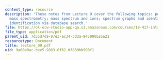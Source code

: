 ```yaml
---
content_type: resource
description: 'These notes from Lecture 9 cover the following topics: peptides and
  mass spectrometry; mass spectrum and ions; spectrum graphs and identification; protein
  identification via database search.'
file: https://ol-ocw-studio-app-qa.s3.amazonaws.com/courses/18-417-introduction-to-computational-molecular-biology-fall-2004/9a08e9acbee598830f620f889bb998f1_lecture_09.pdf
file_type: application/pdf
parent_uid: 7d35d7d9-97e3-ac34-cd3a-945090b26e21
resourcetype: Document
title: lecture_09.pdf
uid: 9a08e9ac-bee5-9883-0f62-0f889bb998f1
---
```

